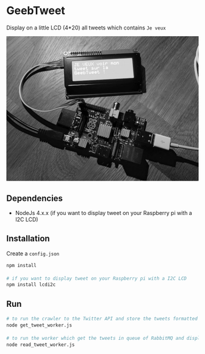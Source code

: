 # GeebTweet

Display on a little LCD (4*20) all tweets which contains `Je veux`

![GeebTweet](https://raw.githubusercontent.com/GeebToo/GeebTweet/master/screenshots/geebtweet.jpg)

## Dependencies

* NodeJs 4.x.x (if you want to display tweet on your Raspberry pi with a I2C LCD)


## Installation

Create a `config.json`

```bash
npm install

# if you want to display tweet on your Raspberry pi with a I2C LCD
npm install lcdi2c
```


## Run

```bash
# to run the crawler to the Twitter API and store the tweets formatted in RabbitMQ
node get_tweet_worker.js

# to run the worker which get the tweets in queue of RabbitMQ and displays (in LCD or console)
node read_tweet_worker.js
```
